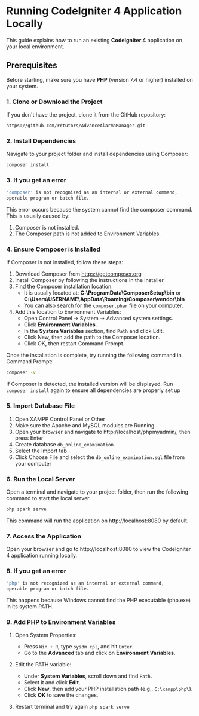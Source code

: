 # Running CodeIgniter 4 Application Locally

This guide explains how to run an existing **CodeIgniter 4** application on your local environment.

## Prerequisites

Before starting, make sure you have **PHP** (version 7.4 or higher) installed on your system.

### 1. Clone or Download the Project

If you don't have the project, clone it from the GitHub repository:

```bash
https://github.com/rrtutors/AdvanceAlarmaManager.git
```

### 2. Install Dependencies
Navigate to your project folder and install dependencies using Composer:

```bash
composer install
```

### 3. If you get an error
```bash
'composer' is not recognized as an internal or external command,
operable program or batch file.
```
This error occurs because the system cannot find the composer command. This is usually caused by:

1. Composer is not installed.
2. The Composer path is not added to Environment Variables.

### 4. Ensure Composer is Installed

If Composer is not installed, follow these steps:

1. Download Composer from https://getcomposer.org
2. Install Composer by following the instructions in the installer
3. Find the Composer installation location.
    - It is usually located at: **C:\ProgramData\ComposerSetup\bin** or **C:\Users\USERNAME\AppData\Roaming\Composer\vendor\bin**
    - You can also search for the `composer.phar` file on your computer.
4. Add this location to Environment Variables:
    - Open Control Panel → System → Advanced system settings.
    - Click **Environment Variables**.
    - In the **System Variables** section, find `Path` and click Edit.
    - Click New, then add the path to the Composer location.
    - Click OK, then restart Command Prompt.

Once the installation is complete, try running the following command in Command Prompt:

``` bash
composer -V
```

If Composer is detected, the installed version will be displayed. Run `composer install` again to ensure all dependencies are properly set up

### 5. Import Database File

1. Open XAMPP Control Panel or Other
2. Make sure the Apache and MySQL modules are Running
3. Open your browser and navigate to http://localhost/phpmyadmin/, then press Enter
4. Create database `db_online_examination`
5. Select the Import tab
6. Click Choose File and select the `db_online_examination.sql` file from your computer

### 6. Run the Local Server

Open a terminal and navigate to your project folder, then run the following command to start the local server

```bash
php spark serve
```

This command will run the application on http://localhost:8080 by default.

### 7. Access the Application

Open your browser and go to http://localhost:8080 to view the CodeIgniter 4 application running locally.

### 8. If you get an error
```bash
'php' is not recognized as an internal or external command,
operable program or batch file.
```
This happens because Windows cannot find the PHP executable (php.exe) in its system PATH.

### 9. Add PHP to Environment Variables
1. Open System Properties:
   - Press `Win + R`, type `sysdm.cpl`, and hit `Enter`.
   - Go to the **Advanced** tab and click on **Environment Variables**.

2. Edit the PATH variable:
   - Under **System Variables**, scroll down and find `Path`.
   - Select it and click **Edit**.
   - Click **New**, then add your PHP installation path (e.g., `C:\xampp\php\`).
   - Click **OK** to save the changes.
3. Restart terminal and try again `php spark serve`